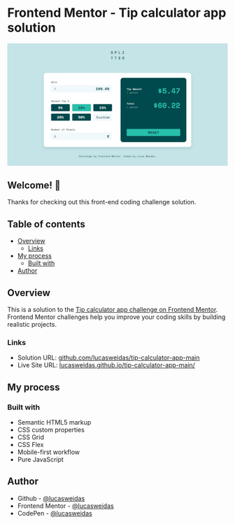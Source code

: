 # Frontend Mentor - Tip calculator app solution

![Preview for the Tip calculator app coding challenge](./preview/desktop-preview.jpg)

## Welcome! 👋

Thanks for checking out this front-end coding challenge solution.

## Table of contents
- [Overview](#overview)
  - [Links](#links)
- [My process](#my-process)
  - [Built with](#built-with)
- [Author](#author)

## Overview

This is a solution to the [Tip calculator app challenge on Frontend Mentor](https://www.frontendmentor.io/challenges/tip-calculator-app-ugJNGbJUX). Frontend Mentor challenges help you improve your coding skills by building realistic projects.

### Links

- Solution URL: [github.com/lucasweidas/tip-calculator-app-main](https://github.com/lucasweidas/tip-calculator-app-main)
- Live Site URL: [lucasweidas.github.io/tip-calculator-app-main/](https://lucasweidas.github.io/tip-calculator-app-main/)

## My process

### Built with

- Semantic HTML5 markup
- CSS custom properties
- CSS Grid
- CSS Flex
- Mobile-first workflow
- Pure JavaScript

## Author

- Github - [@lucasweidas](https://github.com/LucasWeidas)
- Frontend Mentor - [@lucasweidas](https://www.frontendmentor.io/profile/lucasweidas)
- CodePen - [@lucasweidas](https://codepen.io/lucasweidas)
